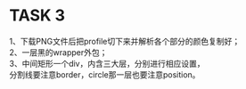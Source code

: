 TASK 3
==================
1、下载PNG文件后把profile切下来并解析各个部分的颜色复制好；    
2、一层黑的wrapper外包；    
3、中间矩形一个div，内含三大层，分别进行相应设置，    
  分割线要注意border，circle那一层也要注意position。  
